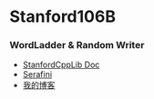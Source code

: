 # Stanford106B

### WordLadder & Random Writer
- [StanfordCppLib Doc](https://cs.stanford.edu/people/eroberts/StanfordCPPLib/doc/index.html)
- [Serafini](https://web.stanford.edu/class/archive/cs/cs106b/cs106b.1172/assn/serafini.html)
- [我的博客](https://www.jianshu.com/p/49f25b38967f)
